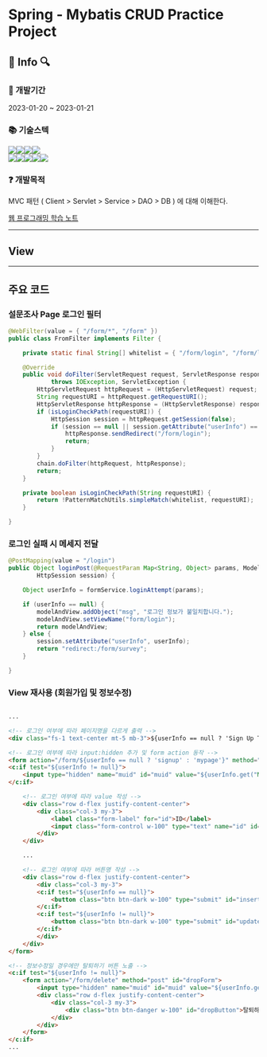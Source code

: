 # Spring - Mybatis CRUD Practice Project

## 📃 Info 🔍

### 📅 개발기간
2023-01-20 ~ 2023-01-21

### 📚 기술스텍
<img src="https://img.shields.io/badge/Java-FFFFFF?style=flat&logo=OpenJDK&logoColor=black" /><img src="https://img.shields.io/badge/HTML5-E34F26?style=flat&logo=HTML5&logoColor=white" /><img src="https://img.shields.io/badge/CSS3-1572B6?style=flat&logo=CSS3&logoColor=white" /><img src="https://img.shields.io/badge/JavaScript-F7DF1E?style=flat&logo=JavaScript&logoColor=white" />
<br>
<img src="https://img.shields.io/badge/Spring Boot-6DB33F?style=flat&logo=Spring Boot&logoColor=white" /><img src="https://img.shields.io/badge/MySQL-4479A1?style=flat&logo=MySQL&logoColor=white" /><img src="https://img.shields.io/badge/MyBatis-000000?style=flat&logo=MyBatis&logoColor=white" /><img src="https://img.shields.io/badge/Servlet-000000?style=flat&logo=Servlet&logoColor=white" /><img src="https://img.shields.io/badge/JSP-000000?style=flat&logo=JSP&logoColor=white" />

### ❓ 개발목적
MVC 패턴 ( Client > Servlet > Service > DAO > DB ) 에 대해 이해한다.

<a href="https://velog.io/@hh_nebula/series/%EC%9B%B9-%ED%94%84%EB%A1%9C%EA%B7%B8%EB%9E%98%EB%B0%8D-%ED%95%99%EC%8A%B5%EB%85%B8%ED%8A%B8">웹 프로그래밍 학습 노트</a>

<hr>

## View



<hr>

## 주요 코드

### 설문조사 Page 로그인 필터

```java
@WebFilter(value = { "/form/*", "/form" })
public class FromFilter implements Filter {

    private static final String[] whitelist = { "/form/login", "/form/logout", "/form/signup" };

    @Override
    public void doFilter(ServletRequest request, ServletResponse response, FilterChain chain)
            throws IOException, ServletException {
        HttpServletRequest httpRequest = (HttpServletRequest) request;
        String requestURI = httpRequest.getRequestURI();
        HttpServletResponse httpResponse = (HttpServletResponse) response;
        if (isLoginCheckPath(requestURI)) {
            HttpSession session = httpRequest.getSession(false);
            if (session == null || session.getAttribute("userInfo") == null) {
                httpResponse.sendRedirect("/form/login");
                return;
            }
        }
        chain.doFilter(httpRequest, httpResponse);
        return;
    }

    private boolean isLoginCheckPath(String requestURI) {
        return !PatternMatchUtils.simpleMatch(whitelist, requestURI);
    }

}
```

### 로그인 실패 시 메세지 전달
```java
@PostMapping(value = "/login")
public Object loginPost(@RequestParam Map<String, Object> params, ModelAndView modelAndView,
        HttpSession session) {

    Object userInfo = formService.loginAttempt(params);

    if (userInfo == null) {
        modelAndView.addObject("msg", "로그인 정보가 불일치합니다.");
        modelAndView.setViewName("form/login");
        return modelAndView;
    } else {
        session.setAttribute("userInfo", userInfo);
        return "redirect:/form/survey";
    }

}
```

### View 재사용 (회원가입 및 정보수정)
```html

...

<!-- 로그인 여부에 따라 페이지명을 다르게 출력 -->
<div class="fs-1 text-center mt-5 mb-3">${userInfo == null ? 'Sign Up To Survey' : 'My Page'}</div>

<!-- 로그인 여부에 따라 input:hidden 추가 및 form action 동작 -->
<form action="/form/${userInfo == null ? 'signup' : 'mypage'}" method="post" id="userForm">
<c:if test="${userInfo != null}">
    <input type="hidden" name="muid" id="muid" value="${userInfo.get("MUID")}">
</c:if>

    <!-- 로그인 여부에 따라 value 작성 -->
    <div class="row d-flex justify-content-center">
        <div class="col-3 my-3">
            <label class="form-label" for="id">ID</label>
            <input class="form-control w-100" type="text" name="id" id="id" value="${userInfo.get("ID")}" required>
        </div>
    </div>

    ...

    <!-- 로그인 여부에 따라 버튼명 작성 -->
    <div class="row d-flex justify-content-center">
        <div class="col-3 my-3">
        <c:if test="${userInfo == null}">
            <button class="btn btn-dark w-100" type="submit" id="insertButton">가입하기</button>
        </c:if>
        <c:if test="${userInfo != null}">
            <button class="btn btn-dark w-100" type="submit" id="updateButton">수정하기</button>
        </c:if>
        </div>
    </div>
</form>

<!-- 정보수정일 경우에만 탈퇴하기 버튼 노출 -->
<c:if test="${userInfo != null}">
    <form action="/form/delete" method="post" id="dropForm">
        <input type="hidden" name="muid" id="muid" value="${userInfo.get("MUID")}">
        <div class="row d-flex justify-content-center">
            <div class="col-3 my-3">
                <div class="btn btn-danger w-100" id="dropButton">탈퇴하기</div>
            </div>
        </div>
    </form>
</c:if>
...

```